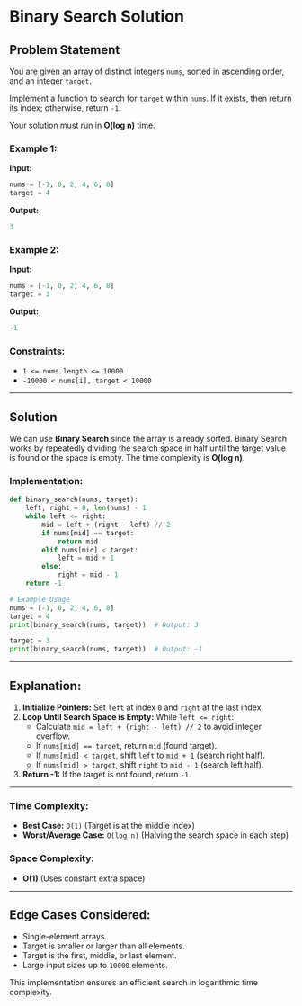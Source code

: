 # Binary Search Solution

## Problem Statement
You are given an array of distinct integers `nums`, sorted in ascending order, and an integer `target`.

Implement a function to search for `target` within `nums`. If it exists, then return its index; otherwise, return `-1`.

Your solution must run in **O(log n)** time.

### Example 1:
**Input:**
```python
nums = [-1, 0, 2, 4, 6, 8]
target = 4
```
**Output:**
```python
3
```

### Example 2:
**Input:**
```python
nums = [-1, 0, 2, 4, 6, 8]
target = 3
```
**Output:**
```python
-1
```

### Constraints:
- `1 <= nums.length <= 10000`
- `-10000 < nums[i], target < 10000`

---

## Solution
We can use **Binary Search** since the array is already sorted. Binary Search works by repeatedly dividing the search space in half until the target value is found or the space is empty. The time complexity is **O(log n)**.

### Implementation:
```python
def binary_search(nums, target):
    left, right = 0, len(nums) - 1
    while left <= right:
        mid = left + (right - left) // 2
        if nums[mid] == target:
            return mid
        elif nums[mid] < target:
            left = mid + 1
        else:
            right = mid - 1
    return -1

# Example Usage
nums = [-1, 0, 2, 4, 6, 8]
target = 4
print(binary_search(nums, target))  # Output: 3

target = 3
print(binary_search(nums, target))  # Output: -1
```

---

## Explanation:
1. **Initialize Pointers:** Set `left` at index `0` and `right` at the last index.
2. **Loop Until Search Space is Empty:** While `left <= right`:
   - Calculate `mid = left + (right - left) // 2` to avoid integer overflow.
   - If `nums[mid] == target`, return `mid` (found target).
   - If `nums[mid] < target`, shift `left` to `mid + 1` (search right half).
   - If `nums[mid] > target`, shift `right` to `mid - 1` (search left half).
3. **Return -1:** If the target is not found, return `-1`.

---

### Time Complexity:
- **Best Case:** `O(1)` (Target is at the middle index)
- **Worst/Average Case:** `O(log n)` (Halving the search space in each step)

### Space Complexity:
- **O(1)** (Uses constant extra space)

---

## Edge Cases Considered:
- Single-element arrays.
- Target is smaller or larger than all elements.
- Target is the first, middle, or last element.
- Large input sizes up to `10000` elements.

This implementation ensures an efficient search in logarithmic time complexity.
